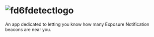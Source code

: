 # ![fd6fdetectlogo](https://user-images.githubusercontent.com/37220586/143489902-14f1b54b-b311-4ec9-bcf1-60107b24ce84.png)
An app dedicated to letting you know how many Exposure Notification beacons are near you.
